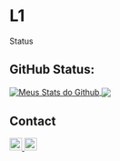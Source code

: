 # L1
Status
## GitHub Status:

<a href="https://github.com/L1Knb">
 <img align="center" src="https://github-readme-stats.vercel.app/api?username=L1Knb&show_icons=true&theme=dark&line_height=27" alt="Meus Stats do Github"/>
</a>

<a href="https://github.com/L1Knb">
  <img align="center" src="https://github-readme-stats.vercel.app/api/top-langs/?username=L1Knb&theme=dark&hide_langs_below=1" />
</a>





## Contact

<a href="https://www.linkedin.com/in/eli%C3%BA-kneib-890003170/" target= "_blank">
  <img alt="Meu Linkedin" width="22px" src="https://cdn.jsdelivr.net/npm/simple-icons@v3/icons/linkedin.svg" />
</a>
<a href="https://github.com/L1Knb">
  <img alt="Meu Github (uau, um link recursivo!)" width="22px" src="https://cdn.jsdelivr.net/npm/simple-icons@v3/icons/github.svg" />
</a>

